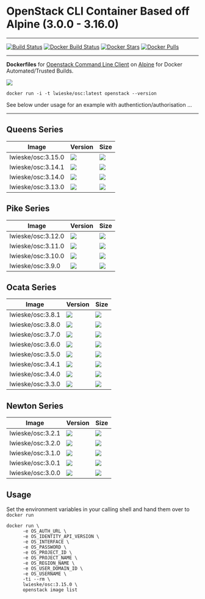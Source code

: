 # OpenStack CLI Container Based off Alpine (3.0.0 - 3.16.0)
---

[![Build Status](https://travis-ci.org/lwieske/dockerfiles-openstackclient.svg?branch=master)](https://travis-ci.org/lwieske/dockerfiles-openstackclient)
[![Docker Build Status](https://img.shields.io/docker/build/lwieske/osc.svg)](https://hub.docker.com/r/lwieske/osc/builds/)
[![Docker Stars](https://img.shields.io/docker/stars/lwieske/osc.svg)](https://img.shields.io/docker/stars/lwieske/osc.svg)
[![Docker Pulls](https://img.shields.io/docker/pulls/lwieske/osc.svg)](https://hub.docker.com/r/lwieske/osc/)

---

**Dockerfiles** for [Openstack Command Line Client](https://docs.openstack.org/python-openstackclient/latest/) on [Alpine](https://registry.hub.docker.com/_/alpine/) for Docker Automated/Trusted Builds.

[![](https://images.microbadger.com/badges/image/lwieske/osc.svg)](https://microbadger.com/images/lwieske/osc)

```
docker run -i -t lwieske/osc:latest openstack --version
```

See below under usage for an example with authentiction/authorisation ...

***

## Queens Series

| Image | Version | Size |
| ----- | ------- | ---- |
| lwieske/osc:3.15.0 | [![](https://images.microbadger.com/badges/version/lwieske/osc:3.15.0.svg)](https://microbadger.com/images/lwieske/osc:3.15.0) | [![](https://images.microbadger.com/badges/image/lwieske/osc:3.15.0.svg)](https://microbadger.com/images/lwieske/osc:3.15.0) |
| lwieske/osc:3.14.1 | [![](https://images.microbadger.com/badges/version/lwieske/osc:3.14.1.svg)](https://microbadger.com/images/lwieske/osc:3.14.1) | [![](https://images.microbadger.com/badges/image/lwieske/osc:3.14.1.svg)](https://microbadger.com/images/lwieske/osc:3.14.1) |
| lwieske/osc:3.14.0 | [![](https://images.microbadger.com/badges/version/lwieske/osc:3.14.0.svg)](https://microbadger.com/images/lwieske/osc:3.14.0) | [![](https://images.microbadger.com/badges/image/lwieske/osc:3.14.0.svg)](https://microbadger.com/images/lwieske/osc:3.14.0) |
| lwieske/osc:3.13.0 | [![](https://images.microbadger.com/badges/version/lwieske/osc:3.13.0.svg)](https://microbadger.com/images/lwieske/osc:3.13.0) | [![](https://images.microbadger.com/badges/image/lwieske/osc:3.13.0.svg)](https://microbadger.com/images/lwieske/osc:3.13.0) |

## Pike Series

| Image | Version | Size |
| ----- | ------- | ---- |
| lwieske/osc:3.12.0 | [![](https://images.microbadger.com/badges/version/lwieske/osc:3.12.0.svg)](https://microbadger.com/images/lwieske/osc:3.12.0) | [![](https://images.microbadger.com/badges/image/lwieske/osc:3.12.0.svg)](https://microbadger.com/images/lwieske/osc:3.12.0) |
| lwieske/osc:3.11.0 | [![](https://images.microbadger.com/badges/version/lwieske/osc:3.11.0.svg)](https://microbadger.com/images/lwieske/osc:3.11.0) | [![](https://images.microbadger.com/badges/image/lwieske/osc:3.11.0.svg)](https://microbadger.com/images/lwieske/osc:3.11.0) |
| lwieske/osc:3.10.0 | [![](https://images.microbadger.com/badges/version/lwieske/osc:3.10.0.svg)](https://microbadger.com/images/lwieske/osc:3.10.0) | [![](https://images.microbadger.com/badges/image/lwieske/osc:3.10.0.svg)](https://microbadger.com/images/lwieske/osc:3.10.0) |
| lwieske/osc:3.9.0 | [![](https://images.microbadger.com/badges/version/lwieske/osc:3.9.0.svg)](https://microbadger.com/images/lwieske/osc:3.9.0) | [![](https://images.microbadger.com/badges/image/lwieske/osc:3.9.0.svg)](https://microbadger.com/images/lwieske/osc:3.9.0) |

## Ocata Series

| Image | Version | Size |
| ----- | ------- | ---- |
| lwieske/osc:3.8.1 | [![](https://images.microbadger.com/badges/version/lwieske/osc:3.8.1.svg)](https://microbadger.com/images/lwieske/osc:3.8.1) | [![](https://images.microbadger.com/badges/image/lwieske/osc:3.8.1.svg)](https://microbadger.com/images/lwieske/osc:3.8.1) |
| lwieske/osc:3.8.0 | [![](https://images.microbadger.com/badges/version/lwieske/osc:3.8.0.svg)](https://microbadger.com/images/lwieske/osc:3.8.0) | [![](https://images.microbadger.com/badges/image/lwieske/osc:3.8.0.svg)](https://microbadger.com/images/lwieske/osc:3.8.0) |
| lwieske/osc:3.7.0 | [![](https://images.microbadger.com/badges/version/lwieske/osc:3.7.0.svg)](https://microbadger.com/images/lwieske/osc:3.7.0) | [![](https://images.microbadger.com/badges/image/lwieske/osc:3.7.0.svg)](https://microbadger.com/images/lwieske/osc:3.7.0) |
| lwieske/osc:3.6.0 | [![](https://images.microbadger.com/badges/version/lwieske/osc:3.6.0.svg)](https://microbadger.com/images/lwieske/osc:3.6.0) | [![](https://images.microbadger.com/badges/image/lwieske/osc:3.6.0.svg)](https://microbadger.com/images/lwieske/osc:3.6.0) |
| lwieske/osc:3.5.0 | [![](https://images.microbadger.com/badges/version/lwieske/osc:3.5.0.svg)](https://microbadger.com/images/lwieske/osc:3.5.0) | [![](https://images.microbadger.com/badges/image/lwieske/osc:3.5.0.svg)](https://microbadger.com/images/lwieske/osc:3.5.0) |
| lwieske/osc:3.4.1 | [![](https://images.microbadger.com/badges/version/lwieske/osc:3.4.1.svg)](https://microbadger.com/images/lwieske/osc:3.4.1) | [![](https://images.microbadger.com/badges/image/lwieske/osc:3.4.1.svg)](https://microbadger.com/images/lwieske/osc:3.4.1) |
| lwieske/osc:3.4.0 | [![](https://images.microbadger.com/badges/version/lwieske/osc:3.4.0.svg)](https://microbadger.com/images/lwieske/osc:3.4.0) | [![](https://images.microbadger.com/badges/image/lwieske/osc:3.4.0.svg)](https://microbadger.com/images/lwieske/osc:3.4.0) |
| lwieske/osc:3.3.0 | [![](https://images.microbadger.com/badges/version/lwieske/osc:3.3.0.svg)](https://microbadger.com/images/lwieske/osc:3.3.0) | [![](https://images.microbadger.com/badges/image/lwieske/osc:3.3.0.svg)](https://microbadger.com/images/lwieske/osc:3.3.0) |

## Newton Series

| Image | Version | Size |
| ----- | ------- | ---- |
| lwieske/osc:3.2.1 | [![](https://images.microbadger.com/badges/version/lwieske/osc:3.2.1.svg)](https://microbadger.com/images/lwieske/osc:3.2.1) | [![](https://images.microbadger.com/badges/image/lwieske/osc:3.2.1.svg)](https://microbadger.com/images/lwieske/osc:3.2.1) |
| lwieske/osc:3.2.0 | [![](https://images.microbadger.com/badges/version/lwieske/osc:3.2.0.svg)](https://microbadger.com/images/lwieske/osc:3.2.0) | [![](https://images.microbadger.com/badges/image/lwieske/osc:3.2.0.svg)](https://microbadger.com/images/lwieske/osc:3.2.0) |
| lwieske/osc:3.1.0 | [![](https://images.microbadger.com/badges/version/lwieske/osc:3.1.0.svg)](https://microbadger.com/images/lwieske/osc:3.1.0) | [![](https://images.microbadger.com/badges/image/lwieske/osc:3.1.0.svg)](https://microbadger.com/images/lwieske/osc:3.1.0) |
| lwieske/osc:3.0.1 | [![](https://images.microbadger.com/badges/version/lwieske/osc:3.0.1.svg)](https://microbadger.com/images/lwieske/osc:3.0.1) | [![](https://images.microbadger.com/badges/image/lwieske/osc:3.0.1.svg)](https://microbadger.com/images/lwieske/osc:3.0.1) |
| lwieske/osc:3.0.0 | [![](https://images.microbadger.com/badges/version/lwieske/osc:3.0.0.svg)](https://microbadger.com/images/lwieske/osc:3.0.0) | [![](https://images.microbadger.com/badges/image/lwieske/osc:3.0.0.svg)](https://microbadger.com/images/lwieske/osc:3.0.0) |

## Usage

Set the environment variables in your calling shell and hand them over to `docker run`

```
docker run \
      -e OS_AUTH_URL \
      -e OS_IDENTITY_API_VERSION \
      -e OS_INTERFACE \
      -e OS_PASSWORD \
      -e OS_PROJECT_ID \
      -e OS_PROJECT_NAME \
      -e OS_REGION_NAME \
      -e OS_USER_DOMAIN_ID \
      -e OS_USERNAME \
      -ti --rm \
      lwieske/osc:3.15.0 \
      openstack image list
```
